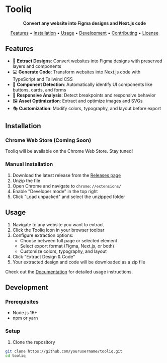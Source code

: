 # Tooliq

<p align="center">
  <strong>Convert any website into Figma designs and Next.js code</strong>
</p>

<p align="center">
  <a href="#features">Features</a> •
  <a href="#installation">Installation</a> •
  <a href="#usage">Usage</a> •
  <a href="#development">Development</a> •
  <a href="#contributing">Contributing</a> •
  <a href="#license">License</a>
</p>

## Features

- 🎨 **Extract Designs**: Convert websites into Figma designs with preserved layers and components
- 💻 **Generate Code**: Transform websites into Next.js code with TypeScript and Tailwind CSS
- 🧩 **Component Detection**: Automatically identify UI components like buttons, cards, and forms
- 📱 **Responsive Analysis**: Detect breakpoints and responsive behavior
- 🖼️ **Asset Optimization**: Extract and optimize images and SVGs
- 🎭 **Customization**: Modify colors, typography, and layout before export

## Installation

### Chrome Web Store (Coming Soon)
Tooliq will be available on the Chrome Web Store. Stay tuned!

### Manual Installation
1. Download the latest release from the [Releases page](https://github.com/yourusername/tooliq/releases)
2. Unzip the file
3. Open Chrome and navigate to `chrome://extensions/`
4. Enable "Developer mode" in the top right
5. Click "Load unpacked" and select the unzipped folder

## Usage

1. Navigate to any website you want to extract
2. Click the Tooliq icon in your browser toolbar
3. Configure extraction options:
   - Choose between full page or selected element
   - Select export format (Figma, Next.js, or both)
   - Customize colors, typography, and layout
4. Click "Extract Design & Code"
5. Your extracted design and code will be downloaded as a zip file

Check out the [Documentation](docs/README.md) for detailed usage instructions.

## Development

### Prerequisites
- Node.js 16+
- npm or yarn

### Setup
1. Clone the repository
```bash
git clone https://github.com/yourusername/tooliq.git
cd tooliq

